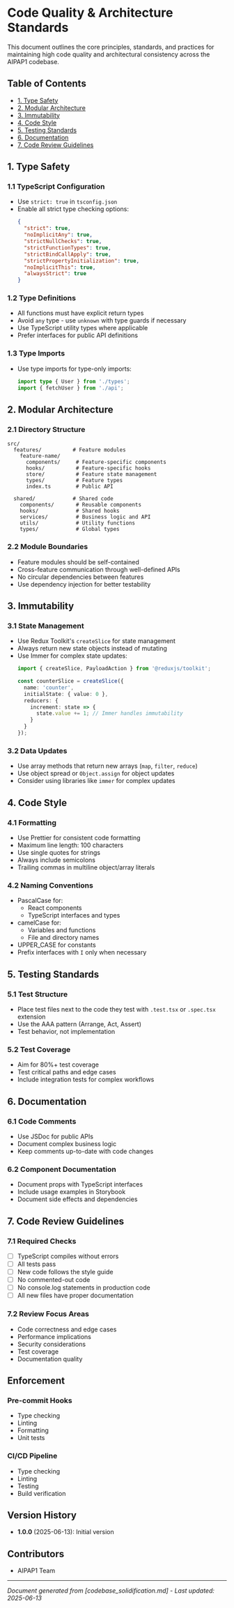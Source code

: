 # Code Quality & Architecture Standards

This document outlines the core principles, standards, and practices for maintaining high code quality and architectural consistency across the AIPAP1 codebase.

## Table of Contents
- [1. Type Safety](#1-type-safety)
- [2. Modular Architecture](#2-modular-architecture)
- [3. Immutability](#3-immutability)
- [4. Code Style](#4-code-style)
- [5. Testing Standards](#5-testing-standards)
- [6. Documentation](#6-documentation)
- [7. Code Review Guidelines](#7-code-review-guidelines)

## 1. Type Safety

### 1.1 TypeScript Configuration
- Use `strict: true` in `tsconfig.json`
- Enable all strict type checking options:
  ```json
  {
    "strict": true,
    "noImplicitAny": true,
    "strictNullChecks": true,
    "strictFunctionTypes": true,
    "strictBindCallApply": true,
    "strictPropertyInitialization": true,
    "noImplicitThis": true,
    "alwaysStrict": true
  }
  ```

### 1.2 Type Definitions
- All functions must have explicit return types
- Avoid `any` type - use `unknown` with type guards if necessary
- Use TypeScript utility types where applicable
- Prefer interfaces for public API definitions

### 1.3 Type Imports
- Use type imports for type-only imports:
  ```typescript
  import type { User } from './types';
  import { fetchUser } from './api';
  ```

## 2. Modular Architecture

### 2.1 Directory Structure
```
src/
  features/          # Feature modules
    feature-name/
      components/     # Feature-specific components
      hooks/          # Feature-specific hooks
      store/          # Feature state management
      types/          # Feature types
      index.ts        # Public API
  
  shared/            # Shared code
    components/       # Reusable components
    hooks/            # Shared hooks
    services/         # Business logic and API
    utils/            # Utility functions
    types/            # Global types
```

### 2.2 Module Boundaries
- Feature modules should be self-contained
- Cross-feature communication through well-defined APIs
- No circular dependencies between features
- Use dependency injection for better testability

## 3. Immutability

### 3.1 State Management
- Use Redux Toolkit's `createSlice` for state management
- Always return new state objects instead of mutating
- Use Immer for complex state updates:
  ```typescript
  import { createSlice, PayloadAction } from '@reduxjs/toolkit';
  
  const counterSlice = createSlice({
    name: 'counter',
    initialState: { value: 0 },
    reducers: {
      increment: state => {
        state.value += 1; // Immer handles immutability
      }
    }
  });
  ```

### 3.2 Data Updates
- Use array methods that return new arrays (`map`, `filter`, `reduce`)
- Use object spread or `Object.assign` for object updates
- Consider using libraries like `immer` for complex updates

## 4. Code Style

### 4.1 Formatting
- Use Prettier for consistent code formatting
- Maximum line length: 100 characters
- Use single quotes for strings
- Always include semicolons
- Trailing commas in multiline object/array literals

### 4.2 Naming Conventions
- PascalCase for:
  - React components
  - TypeScript interfaces and types
- camelCase for:
  - Variables and functions
  - File and directory names
- UPPER_CASE for constants
- Prefix interfaces with `I` only when necessary

## 5. Testing Standards

### 5.1 Test Structure
- Place test files next to the code they test with `.test.tsx` or `.spec.tsx` extension
- Use the AAA pattern (Arrange, Act, Assert)
- Test behavior, not implementation

### 5.2 Test Coverage
- Aim for 80%+ test coverage
- Test critical paths and edge cases
- Include integration tests for complex workflows

## 6. Documentation

### 6.1 Code Comments
- Use JSDoc for public APIs
- Document complex business logic
- Keep comments up-to-date with code changes

### 6.2 Component Documentation
- Document props with TypeScript interfaces
- Include usage examples in Storybook
- Document side effects and dependencies

## 7. Code Review Guidelines

### 7.1 Required Checks
- [ ] TypeScript compiles without errors
- [ ] All tests pass
- [ ] New code follows the style guide
- [ ] No commented-out code
- [ ] No console.log statements in production code
- [ ] All new files have proper documentation

### 7.2 Review Focus Areas
- Code correctness and edge cases
- Performance implications
- Security considerations
- Test coverage
- Documentation quality

## Enforcement

### Pre-commit Hooks
- Type checking
- Linting
- Formatting
- Unit tests

### CI/CD Pipeline
- Type checking
- Linting
- Testing
- Build verification

## Version History
- **1.0.0** (2025-06-13): Initial version

## Contributors
- AIPAP1 Team

---

*Document generated from [codebase_solidification.md] - Last updated: 2025-06-13*
